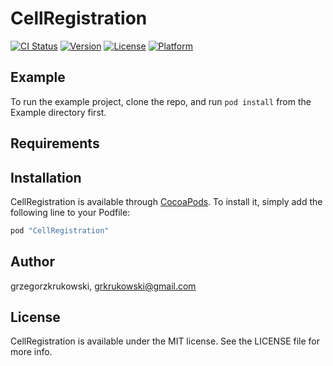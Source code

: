 # CellRegistration

[![CI Status](http://img.shields.io/travis/grzegorzkrukowski/CellRegistration.svg?style=flat)](https://travis-ci.org/grzegorzkrukowski/CellRegistration)
[![Version](https://img.shields.io/cocoapods/v/CellRegistration.svg?style=flat)](http://cocoapods.org/pods/CellRegistration)
[![License](https://img.shields.io/cocoapods/l/CellRegistration.svg?style=flat)](http://cocoapods.org/pods/CellRegistration)
[![Platform](https://img.shields.io/cocoapods/p/CellRegistration.svg?style=flat)](http://cocoapods.org/pods/CellRegistration)

## Example

To run the example project, clone the repo, and run `pod install` from the Example directory first.

## Requirements

## Installation

CellRegistration is available through [CocoaPods](http://cocoapods.org). To install
it, simply add the following line to your Podfile:

```ruby
pod "CellRegistration"
```

## Author

grzegorzkrukowski, grkrukowski@gmail.com

## License

CellRegistration is available under the MIT license. See the LICENSE file for more info.
